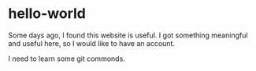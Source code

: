 # hello-world

Some days ago, I found this website is useful. I got something meaningful and useful here, so I would like to have an account.

I need to learn some git commonds.
